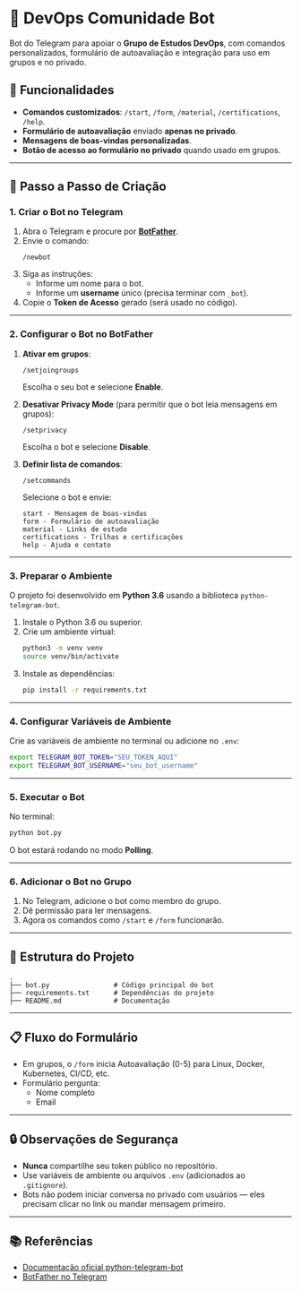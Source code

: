 # 🤖 DevOps Comunidade Bot

Bot do Telegram para apoiar o **Grupo de Estudos DevOps**, com comandos personalizados, formulário de autoavaliação e integração para uso em grupos e no privado.

## 📌 Funcionalidades

- **Comandos customizados**: `/start`, `/form`, `/material`, `/certifications`, `/help`.
- **Formulário de autoavaliação** enviado **apenas no privado**.
- **Mensagens de boas-vindas personalizadas**.
- **Botão de acesso ao formulário no privado** quando usado em grupos.

---

## 🚀 Passo a Passo de Criação

### 1. Criar o Bot no Telegram
1. Abra o Telegram e procure por **[BotFather](https://t.me/BotFather)**.
2. Envie o comando:
   ```
   /newbot
   ```
3. Siga as instruções:
   - Informe um nome para o bot.
   - Informe um **username** único (precisa terminar com `_bot`).
4. Copie o **Token de Acesso** gerado (será usado no código).

---

### 2. Configurar o Bot no BotFather
1. **Ativar em grupos**:
   ```
   /setjoingroups
   ```
   Escolha o seu bot e selecione **Enable**.

2. **Desativar Privacy Mode** (para permitir que o bot leia mensagens em grupos):
   ```
   /setprivacy
   ```
   Escolha o bot e selecione **Disable**.

3. **Definir lista de comandos**:
   ```
   /setcommands
   ```
   Selecione o bot e envie:
   ```
   start - Mensagem de boas-vindas
   form - Formulário de autoavaliação
   material - Links de estudo
   certifications - Trilhas e certificações
   help - Ajuda e contato
   ```

---

### 3. Preparar o Ambiente
O projeto foi desenvolvido em **Python 3.6** usando a biblioteca `python-telegram-bot`.

1. Instale o Python 3.6 ou superior.
2. Crie um ambiente virtual:
   ```bash
   python3 -m venv venv
   source venv/bin/activate
   ```
3. Instale as dependências:
   ```bash
   pip install -r requirements.txt
   ```

---

### 4. Configurar Variáveis de Ambiente
Crie as variáveis de ambiente no terminal ou adicione no `.env`:

```bash
export TELEGRAM_BOT_TOKEN="SEU_TOKEN_AQUI"
export TELEGRAM_BOT_USERNAME="seu_bot_username"
```

---

### 5. Executar o Bot
No terminal:
```bash
python bot.py
```
O bot estará rodando no modo **Polling**.

---

### 6. Adicionar o Bot no Grupo
1. No Telegram, adicione o bot como membro do grupo.
2. Dê permissão para ler mensagens.
3. Agora os comandos como `/start` e `/form` funcionarão.

---

## 📂 Estrutura do Projeto
```
.
├── bot.py                # Código principal do bot
├── requirements.txt      # Dependências do projeto
├── README.md             # Documentação
```

---

## 📋 Fluxo do Formulário
- Em grupos, o `/form` inicia Autoavaliação (0-5) para Linux, Docker, Kubernetes, CI/CD, etc.
- Formulário pergunta:
  - Nome completo
  - Email


---

## 🔒 Observações de Segurança
- **Nunca** compartilhe seu token público no repositório.
- Use variáveis de ambiente ou arquivos `.env` (adicionados ao `.gitignore`).
- Bots não podem iniciar conversa no privado com usuários — eles precisam clicar no link ou mandar mensagem primeiro.

---

## 📚 Referências
- [Documentação oficial python-telegram-bot](https://docs.python-telegram-bot.org/)
- [BotFather no Telegram](https://t.me/BotFather)
